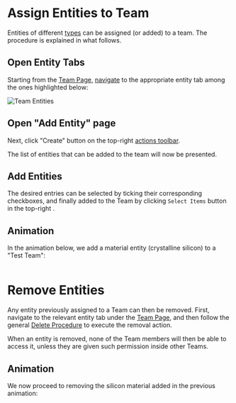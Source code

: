 # Assign Entities to Team

Entities of different [types](/entities-general/overview.md) can be assigned (or added) to a team. The procedure is explained in what follows.

## Open Entity Tabs

Starting from the [Team Page](../../ui/team-page.md), [navigate](/ui/specific/tabs-navigator.md) to the appropriate entity tab among the ones highlighted below:
 
![Team Entities](/images/team-entities.png "Team Entities")

## Open "Add Entity" page

Next, click "Create" button  <i class="zmdi zmdi-plus-circle zmdi-hc-border"></i> on the top-right [actions toolbar](/entities-general/ui/explorer.md#actions-toolbar). 

The list of entities that can be added to the team will now be presented. 

## Add Entities

The desired entries can be selected by ticking their corresponding checkboxes, and finally added to the Team by clicking `Select Items` button in the top-right <i class="zmdi zmdi-collection-plus zmdi-hc-border"></i>.

## Animation

In the animation below, we add a material entity (crystalline silicon) to a "Test Team":

<img data-gifffer="/images/add-entity-team.gif">


# Remove Entities

Any entity previously assigned to a Team can then be removed. First, navigate to the relevant entity tab under the [Team Page](../../ui/team-page.md), and then follow the general [Delete Procedure](/entities-general/actions/delete.md) to execute the removal action. 

When an entity is removed, none of the Team members will then be able to access it, unless they are given such permission inside other Teams. 

## Animation

We now proceed to removing the silicon material added in the previous animation:

<img data-gifffer="/images/remove-entity-team.gif">

